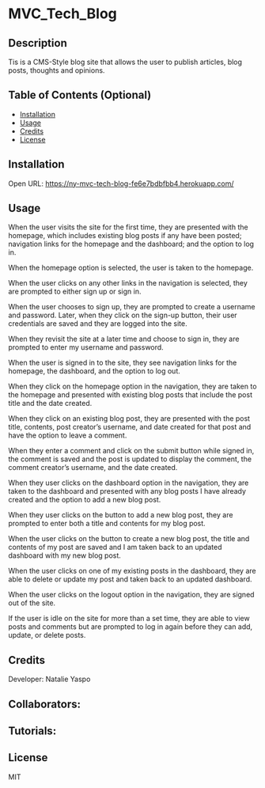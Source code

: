 # MVC_Tech_Blog


## Description

Tis is a CMS-Style blog site that allows the user to publish articles, blog posts, thoughts and opinions.

## Table of Contents (Optional)

- [Installation](#installation)
- [Usage](#usage)
- [Credits](#credits)
- [License](#license)

## Installation

Open URL: https://ny-mvc-tech-blog-fe6e7bdbfbb4.herokuapp.com/

## Usage

When the user visits the site for the first time, they are presented with the homepage, which includes existing blog posts if any have been posted; navigation links for the homepage and the dashboard; and the option to log in.

When the homepage option is selected, the user is taken to the homepage.

When the user clicks on any other links in the navigation is selected, they are prompted to either sign up or sign in.

When the user chooses to sign up, they are prompted to create a username and password.
Later, when they click on the sign-up button, their user credentials are saved and they are logged into the site.

When they revisit the site at a later time and choose to sign in, they are prompted to enter my username and password.

When the user is signed in to the site, they see navigation links for the homepage, the dashboard, and the option to log out.

When they click on the homepage option in the navigation, they are taken to the homepage and presented with existing blog posts that include the post title and the date created.

When they click on an existing blog post, they are presented with the post title, contents, post creator’s username, and date created for that post and have the option to leave a comment.

When they enter a comment and click on the submit button while signed in, the comment is saved and the post is updated to display the comment, the comment creator’s username, and the date created.

When they user clicks on the dashboard option in the navigation, they are taken to the dashboard and presented with any blog posts I have already created and the option to add a new blog post.

When they user clicks on the button to add a new blog post, they are prompted to enter both a title and contents for my blog post.

When the user clicks on the button to create a new blog post, the title and contents of my post are saved and I am taken back to an updated dashboard with my new blog post.

When the user clicks on one of my existing posts in the dashboard, they are able to delete or update my post and taken back to an updated dashboard.

When the user clicks on the logout option in the navigation, they are signed out of the site.

If the user is idle on the site for more than a set time, they are able to view posts and comments but are prompted to log in again before they can add, update, or delete posts.


## Credits

Developer: Natalie Yaspo

Collaborators:
- 

Tutorials:
- 

## License

MIT